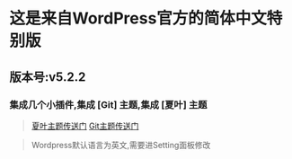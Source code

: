# 这是来自WordPress官方的简体中文特别版
## 版本号:v5.2.2
### 集成几个小插件,集成 [Git] 主题,集成 [夏叶] 主题

> [夏叶主题传送门](https://www.wordpressleaf.com/2018_2372.html)
> [Git主题传送门](https://gitcafe.net/archives/3589.html)

> Wordpress默认语言为英文,需要进Setting面板修改
